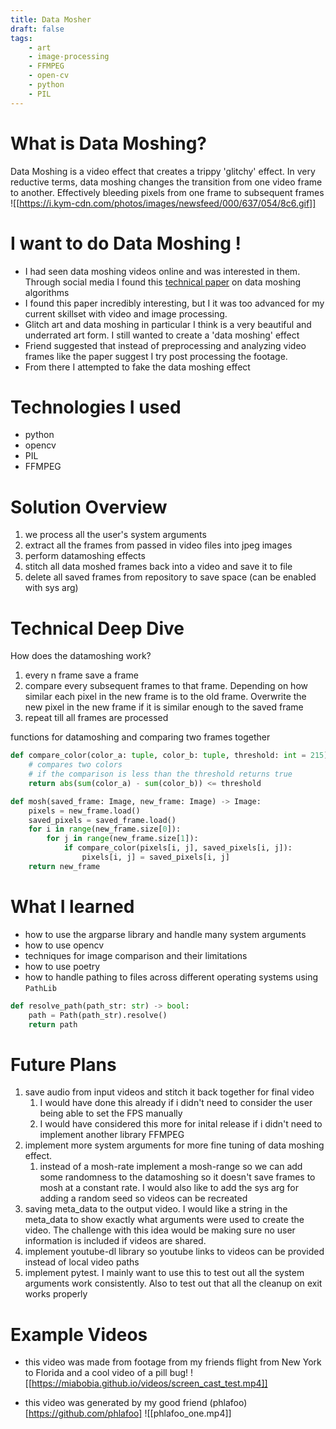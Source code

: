 ```yaml
---
title: Data Mosher
draft: false
tags:
    - art
    - image-processing
    - FFMPEG
    - open-cv
    - python
    - PIL
---
```


# What is Data Moshing?
Data Moshing is a video effect that creates a trippy 'glitchy' effect. In very reductive terms, data moshing changes the transition from one video frame to another. Effectively bleeding pixels from one frame to subsequent frames
![[https://i.kym-cdn.com/photos/images/newsfeed/000/637/054/8c6.gif]]

# I want to do Data Moshing !
- I had seen data moshing videos online and was interested in them. Through social media I found this [technical paper](https://www.art-science.org/journal/v13n3/v13n3pp154/artsci-v13n3pp154.pdf) on data moshing algorithms
- I found this paper incredibly interesting, but I it was too advanced for my current skillset with video and image processing. 
- Glitch art and data moshing in particular I think is a very beautiful and underrated art form. I still wanted to create a 'data moshing' effect
- Friend suggested that instead of preprocessing and analyzing video frames like the paper suggest I try post processing the footage.
- From there I attempted to fake the data moshing effect

# Technologies I used
- python
- opencv
- PIL
- FFMPEG

# Solution Overview
1. we process all the user's system arguments
2. extract all the frames from passed in video files into jpeg images
3. perform datamoshing effects
4. stitch all data moshed frames back into a video and save it to file
5. delete all saved frames from repository to save space (can be enabled with sys arg)

# Technical Deep Dive
How does the datamoshing work?
1. every n frame save a frame
2. compare every subsequent frames to that frame. Depending on how similar each pixel in the new frame is to the old frame. Overwrite the new pixel in the new frame if it is similar enough to the saved frame
3. repeat till all frames are processed

functions for datamoshing and comparing two frames together
```python
def compare_color(color_a: tuple, color_b: tuple, threshold: int = 215) -> bool:
	# compares two colors
	# if the comparison is less than the threshold returns true
	return abs(sum(color_a) - sum(color_b)) <= threshold

def mosh(saved_frame: Image, new_frame: Image) -> Image:
	pixels = new_frame.load()
	saved_pixels = saved_frame.load()
	for i in range(new_frame.size[0]):
		for j in range(new_frame.size[1]):
			if compare_color(pixels[i, j], saved_pixels[i, j]):
				pixels[i, j] = saved_pixels[i, j]	
	return new_frame
```

# What I learned
- how to use the argparse library and handle many system arguments
- how to use opencv
- techniques for image comparison and their limitations
- how to use poetry
- how to handle pathing to files across different operating systems using `PathLib`
```python
def resolve_path(path_str: str) -> bool:
	path = Path(path_str).resolve()
	return path
```

# Future Plans
1. save audio from input videos and stitch it back together for final video
	1. I would have done this already if i didn't need to consider the user being able to set the FPS manually
	2. I would have considered this more for inital release if i didn't need to implement another library FFMPEG
2. implement more system arguments for more fine tuning of data moshing effect. 
	1. instead of a mosh-rate implement a mosh-range so we can add some randomness to the datamoshing so it doesn't save frames to mosh at a constant rate. I would also like to add the sys arg for adding a random seed so videos can be recreated
3. saving meta_data to the output video. I would like a string in the meta_data to show exactly what arguments were used to create the video. The challenge with this idea would be making sure no user information is included if videos are shared. 
4. implement youtube-dl library so youtube links to videos can be provided instead of local video paths
5. implement pytest. I mainly want to use this to test out all the system arguments work consistently. Also to test out that all the cleanup on exit works properly

# Example Videos
- this video was made from footage from my friends flight from New York to Florida and a cool video of a pill bug!
![[https://miabobia.github.io/videos/screen_cast_test.mp4]]

- this video was generated by my good friend (phlafoo)[https://github.com/phlafoo]
![[phlafoo_one.mp4]]


